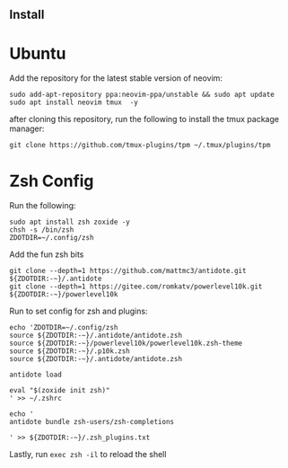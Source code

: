 ## Install 
# Ubuntu
Add the repository for the latest stable version of neovim:

```
sudo add-apt-repository ppa:neovim-ppa/unstable && sudo apt update
sudo apt install neovim tmux  -y
```

after cloning this repository, run the following to install the tmux package manager:

```
git clone https://github.com/tmux-plugins/tpm ~/.tmux/plugins/tpm
```

# Zsh Config
Run the following:

```
sudo apt install zsh zoxide -y
chsh -s /bin/zsh
ZDOTDIR=~/.config/zsh
```

Add the fun zsh bits

```
git clone --depth=1 https://github.com/mattmc3/antidote.git ${ZDOTDIR:-~}/.antidote
git clone --depth=1 https://gitee.com/romkatv/powerlevel10k.git ${ZDOTDIR:-~}/powerlevel10k
```

Run to set config for zsh and plugins:

```
echo 'ZDOTDIR=~/.config/zsh
source ${ZDOTDIR:-~}/.antidote/antidote.zsh
source ${ZDOTDIR:-~}/powerlevel10k/powerlevel10k.zsh-theme
source ${ZDOTDIR:-~}/.p10k.zsh
source ${ZDOTDIR:-~}/.antidote/antidote.zsh

antidote load

eval "$(zoxide init zsh)"
' >> ~/.zshrc

echo '
antidote bundle zsh-users/zsh-completions

' >> ${ZDOTDIR:-~}/.zsh_plugins.txt
```

Lastly, run `exec zsh -il` to reload the shell
